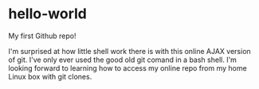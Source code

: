 # hello-world
My first Github repo!

I'm surprised at how little shell work there is with this online AJAX version of git. I've only ever used the good old git comand in a bash shell. I'm looking forward to learning how to access my online repo from my home Linux box with git clones.
